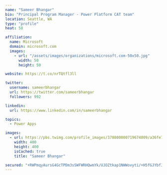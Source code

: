 ```yaml
---
name: "Sameer Bhangar"
bio: "Principal Program Manager - Power Platform CAT team"
location: Seattle, WA
type: "profile"
heat: 58

affiliation:
  name: Microsoft
  domain: microsoft.com
  images:
    - url: "/assets/images/organizations/microsoft.com-50x50.jpg"
      width: 50
      height: 50

website: https://t.co/nrTQtfl3ll

twitter:
  username: sameerbhangar
  url: https://twitter.com/sameerbhangar
  followers: 992

linkedin:
  url: https://www.linkedin.com/in/sameerbhangar

topics:
  - Power Apps

images:
  - url: https://pbs.twimg.com/profile_images/378800000719674009/a36fe7ddfab1778b76e5793772e43798_400x400.jpeg
    width: 400
    height: 400
    isCached: true
    title: "Sameer Bhangar"

secured: "+RWPmqyAursG4GcTPDm3sSWFWRHQwmYk/UJOZtkap1NWWovyti/+H5fGJYbfJ/I/ZCwPbEGH9bT7G8R0Bz2ApNZr42s+D2A2z7cOlo6CYFoFyBq0GJrJB2hAelmMICdqqg0uCOyJE0nHMMzxNPtFmQLUSv1den4yP+1OphjDGx9932FENHJ2LWuB0eCPk8sEhY9TZFpwHo/PxgFLJtJGyjw7TdnSU7kSzDFyjAb+YqMN85x6qFsiHxdyllqv/o2MCWC8ly3Y+AJ/+iRwmGq9o15ewabdqrO32cyVuLPo3vekZPL2Cx9tpKcxl/F1P1kYYMyXgqPnTLoVZv+sjH6uOLQ2LyBr/jDHFq5ZEBlqRSzBO0nDFsCvsNdU56JeOxfERLB7lOx4cmbqHBhLDeNJuA==;kQBffjGx0N+ENXPswIA66g=="
---
```


